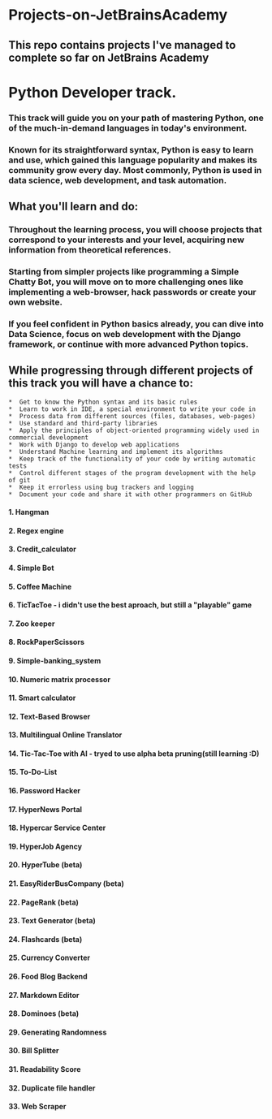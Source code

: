 # Projects-on-JetBrainsAcademy


## This repo contains projects I've managed to complete so far on JetBrains Academy 

# Python Developer track.

### This track will guide you on your path of mastering Python, one of the much-in-demand languages in today's environment. 
### Known for its straightforward syntax, Python is easy to learn and use, which gained this language popularity and makes its community grow every day. Most commonly, Python is used in data science, web development, and task automation.

## What you'll learn and do:

### Throughout the learning process, you will choose projects that correspond to your interests and your level, acquiring new information from theoretical references. 
### Starting from simpler projects like programming a Simple Chatty Bot, you will move on to more challenging ones like implementing a web-browser, hack passwords or create your own website.  
### If you feel confident in Python basics already, you can dive into Data Science, focus on web development with the Django framework, or continue with more advanced Python topics. 

## While progressing through different projects of this track you will have a chance to:
    *  Get to know the Python syntax and its basic rules
    *  Learn to work in IDE, a special environment to write your code in
    *  Process data from different sources (files, databases, web-pages)
    *  Use standard and third-party libraries
    *  Apply the principles of object-oriented programming widely used in commercial development
    *  Work with Django to develop web applications
    *  Understand Machine learning and implement its algorithms
    *  Keep track of the functionality of your code by writing automatic tests
    *  Control different stages of the program development with the help of git
    *  Keep it errorless using bug trackers and logging
    *  Document your code and share it with other programmers on GitHub


#### 1. Hangman
#### 2. Regex engine
#### 3. Credit_calculator
#### 4. Simple Bot
#### 5. Coffee Machine
#### 6. TicTacToe - i didn't use the best aproach, but still a "playable" game 
#### 7. Zoo keeper
#### 8. RockPaperScissors
#### 9. Simple-banking_system
#### 10. Numeric matrix processor 
#### 11. Smart calculator
#### 12. Text-Based Browser
#### 13. Multilingual Online Translator
#### 14. Tic-Tac-Toe with AI - tryed to use alpha beta pruning(still learning :D)
#### 15. To-Do-List
#### 16. Password Hacker
#### 17. HyperNews Portal
#### 18. Hypercar Service Center
#### 19. HyperJob Agency
#### 20. HyperTube (beta)
#### 21. EasyRiderBusCompany (beta)
#### 22. PageRank (beta)
#### 23. Text Generator (beta)
#### 24. Flashcards (beta)
#### 25. Currency Converter
#### 26. Food Blog Backend
#### 27. Markdown Editor
#### 28. Dominoes (beta)
#### 29. Generating Randomness
#### 30. Bill Splitter
#### 31. Readability Score
#### 32. Duplicate file handler
#### 33. Web Scraper
